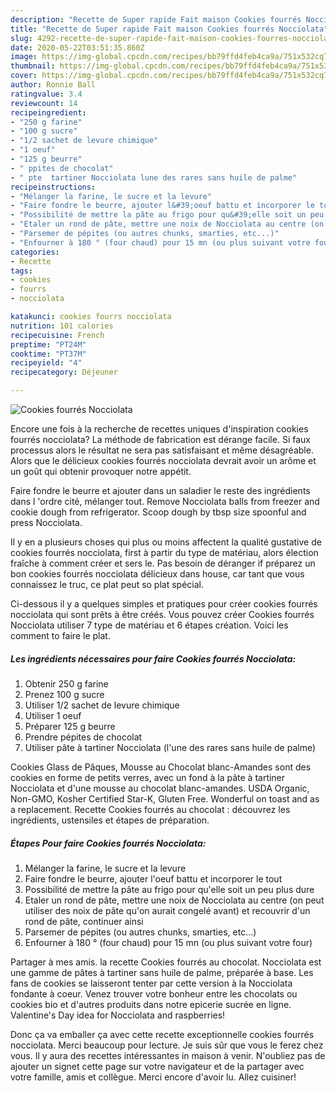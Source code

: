 ```yaml
---
description: "Recette de Super rapide Fait maison Cookies fourrés Nocciolata"
title: "Recette de Super rapide Fait maison Cookies fourrés Nocciolata"
slug: 4292-recette-de-super-rapide-fait-maison-cookies-fourres-nocciolata
date: 2020-05-22T03:51:35.860Z
image: https://img-global.cpcdn.com/recipes/bb79ffd4feb4ca9a/751x532cq70/cookies-fourres-nocciolata-photo-principale-de-la-recette.jpg
thumbnail: https://img-global.cpcdn.com/recipes/bb79ffd4feb4ca9a/751x532cq70/cookies-fourres-nocciolata-photo-principale-de-la-recette.jpg
cover: https://img-global.cpcdn.com/recipes/bb79ffd4feb4ca9a/751x532cq70/cookies-fourres-nocciolata-photo-principale-de-la-recette.jpg
author: Ronnie Ball
ratingvalue: 3.4
reviewcount: 14
recipeingredient:
- "250 g farine"
- "100 g sucre"
- "1/2 sachet de levure chimique"
- "1 oeuf"
- "125 g beurre"
- " ppites de chocolat"
- " pte  tartiner Nocciolata lune des rares sans huile de palme"
recipeinstructions:
- "Mélanger la farine, le sucre et la levure"
- "Faire fondre le beurre, ajouter l&#39;oeuf battu et incorporer le tout"
- "Possibilité de mettre la pâte au frigo pour qu&#39;elle soit un peu plus dure"
- "Etaler un rond de pâte, mettre une noix de Nocciolata au centre (on peut utiliser des noix de pâte qu&#39;on aurait congelé avant) et recouvrir d&#39;un rond de pâte, continuer ainsi"
- "Parsemer de pépites (ou autres chunks, smarties, etc...)"
- "Enfourner à 180 ° (four chaud) pour 15 mn (ou plus suivant votre four)"
categories:
- Recette
tags:
- cookies
- fourrs
- nocciolata

katakunci: cookies fourrs nocciolata 
nutrition: 101 calories
recipecuisine: French
preptime: "PT24M"
cooktime: "PT37M"
recipeyield: "4"
recipecategory: Déjeuner

---
```



![Cookies fourrés Nocciolata](https://img-global.cpcdn.com/recipes/bb79ffd4feb4ca9a/751x532cq70/cookies-fourres-nocciolata-photo-principale-de-la-recette.jpg)

Encore une fois à la recherche de recettes uniques d'inspiration cookies fourrés nocciolata? La méthode de fabrication est dérange facile. Si faux processus alors le résultat ne sera pas satisfaisant et même désagréable. Alors que le délicieux cookies fourrés nocciolata devrait avoir un arôme et un goût qui obtenir provoquer notre appétit.

Faire fondre le beurre et ajouter dans un saladier le reste des ingrédients dans l &#39;ordre cité, mélanger tout. Remove Nocciolata balls from freezer and cookie dough from refrigerator. Scoop dough by tbsp size spoonful and press Nocciolata.

Il y en a plusieurs choses qui plus ou moins affectent la qualité gustative de cookies fourrés nocciolata, first à partir du type de matériau, alors élection fraîche à comment créer et sers le. Pas besoin de déranger if préparez un bon cookies fourrés nocciolata délicieux dans house, car tant que vous connaissez le truc, ce plat peut so plat spécial.


Ci-dessous il y a quelques simples et pratiques pour créer cookies fourrés nocciolata qui sont prêts à être créés. Vous pouvez créer Cookies fourrés Nocciolata utiliser 7 type de matériau et 6 étapes création. Voici les comment to faire le plat.

<!--inarticleads1-->

##### Les ingrédients nécessaires pour faire Cookies fourrés Nocciolata:

1. Obtenir 250 g farine
1. Prenez 100 g sucre
1. Utiliser 1/2 sachet de levure chimique
1. Utiliser 1 oeuf
1. Préparer 125 g beurre
1. Prendre  pépites de chocolat
1. Utiliser  pâte à tartiner Nocciolata (l&#39;une des rares sans huile de palme)


Cookies Glass de Pâques, Mousse au Chocolat blanc-Amandes sont des cookies en forme de petits verres, avec un fond à la pâte à tartiner Nocciolata et d&#39;une mousse au chocolat blanc-amandes. USDA Organic, Non-GMO, Kosher Certified Star-K, Gluten Free. Wonderful on toast and as a replacement. Recette Cookies fourrés au chocolat : découvrez les ingrédients, ustensiles et étapes de préparation. 

<!--inarticleads2-->

##### Étapes Pour faire Cookies fourrés Nocciolata:

1. Mélanger la farine, le sucre et la levure
1. Faire fondre le beurre, ajouter l&#39;oeuf battu et incorporer le tout
1. Possibilité de mettre la pâte au frigo pour qu&#39;elle soit un peu plus dure
1. Etaler un rond de pâte, mettre une noix de Nocciolata au centre (on peut utiliser des noix de pâte qu&#39;on aurait congelé avant) et recouvrir d&#39;un rond de pâte, continuer ainsi
1. Parsemer de pépites (ou autres chunks, smarties, etc...)
1. Enfourner à 180 ° (four chaud) pour 15 mn (ou plus suivant votre four)


Partager à mes amis. la recette Cookies fourrés au chocolat. Nocciolata est une gamme de pâtes à tartiner sans huile de palme, préparée à base. Les fans de cookies se laisseront tenter par cette version à la Nocciolata fondante à coeur. Venez trouver votre bonheur entre les chocolats ou cookies bio et d&#39;autres produits dans notre epicerie sucrée en ligne. Valentine&#39;s Day idea for Nocciolata and raspberries! 


Donc ça va emballer ça avec cette recette exceptionnelle cookies fourrés nocciolata. Merci beaucoup pour lecture. Je suis sûr que vous le ferez chez vous. Il y aura des recettes  intéressantes in maison à venir. N'oubliez pas de ajouter un signet cette page sur votre navigateur et de la partager avec votre famille, amis et collègue. Merci encore d'avoir lu. Allez cuisiner!
